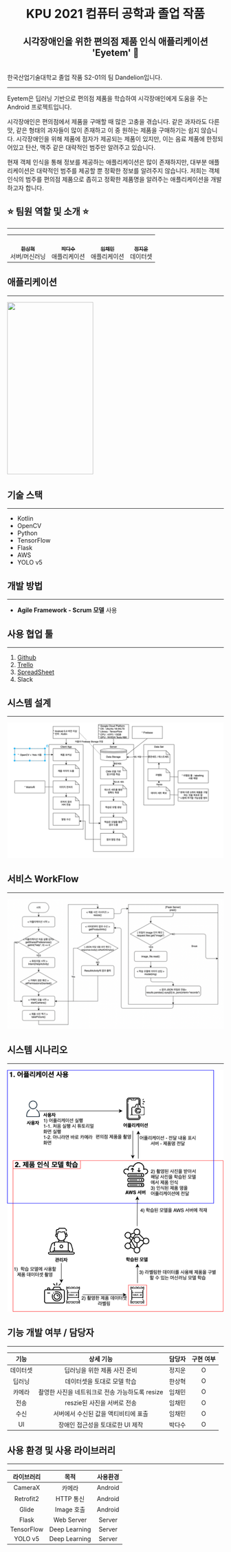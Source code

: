 <br>
<h1 align="center"> KPU 2021 컴퓨터 공학과 졸업 작품 </h1>
<h2 align="center"> 시각장애인을 위한 편의점 제품 인식 애플리케이션 'Eyetem' 🏪  </h2>
<br>
한국산업기술대학교 졸업 작품 S2-01의 팀 Dandelion입니다. 

---

Eyetem은 딥러닝 기반으로 편의점 제품을 학습하여 시각장애인에게 도움을 주는 Android 프로젝트입니다. 

시각장애인은 편의점에서 제품을 구매할 때 많은 고충을 겪습니다. 같은 과자라도 다른 맛, 같은 형태의 과자들이 많이 존재하고 이 중 원하는 제품을 구매하기는 쉽지 않습니다. 시각장애인을 위해 제품에 점자가 제공되는 제품이 있지만, 이는 음료 제품에 한정되어있고 탄산, 맥주 같은 대략적인 범주만 알려주고 있습니다.

현재 객체 인식을 통해 정보를 제공하는 애플리케이션은 많이 존재하지만, 대부분 애플리케이션은 대략적인 범주를 제공할 뿐 정확한 정보를 알려주지 않습니다. 저희는 객체 인식의 범주를 편의점 제품으로 좁히고 정확한 제품명을 알려주는 애플리케이션을 개발하고자 합니다.




## ⭐️ **팀원 역할 및 소개** ⭐️

---
<table>
  <tr>
    <td align="center"><a href="https://github.com/contea95"><img src="https://avatars1.githubusercontent.com/u/64491659?s=400&u=3c39d4f9b95c74c1474c8cc90706155d600f00b8&v=4" width="100px;" alt=""/><br /><sub><b>한상혁</b></sub></a><br />서버/머신러닝</td>
    <td align="center"><a href="https://github.com/dasoopark"><img src="https://avatars3.githubusercontent.com/u/51106039?s=400&u=5c86308a2fa6e33b84bd1623658ffbb3cb19b960&v=4" width="100px;" alt=""/><br /><sub><b>박다수</b></sub></a><br />애플리케이션</td>
    <td align="center"><a href="https://github.com/1007ChaeMin"><img src="https://avatars0.githubusercontent.com/u/19782958?s=400&v=4" width="100px;" alt=""/><br /><sub><b>임채민</b></sub></a><br />애플리케이션</td>
    <td align="center"><a href="https://github.com/Jiwoon22"><img src="https://avatars1.githubusercontent.com/u/51106092?s=400&u=0e2a843114fc9ea40a85f702b4d56657bf4ea481&v=4" width="100px;" alt=""/><br /><sub><b>정지운</b></sub></a><br />데이터셋</td>
  </tr>
</table>

## 애플리케이션 
---
<img src="./Document/데모.gif" width="200" height="400"/>

## 기술 스택
---
* Kotlin
* OpenCV
* Python
* TensorFlow
* Flask
* AWS
* YOLO v5


## 개발 방법
---
- **Agile Framework - Scrum 모델** 사용

## 사용 협업 툴
---
1. [Github](https://github.com/kpuce2021/Dandelion)
2. [Trello](https://trello.com/b/BMWAK0oT)
3. [SpreadSheet](https://docs.google.com/spreadsheets/d/1auyVjzKxb7iPgwjhEjFhaKm2PBqUoI8BcHxVw9EPz6k/edit?usp=sharing)
4. Slack


## 시스템 설계
---
![system_design](./Document/210123시스템설계_목표버전.png)


## 서비스 WorkFlow
---
![service_workflow](./Document/서비스_워크플로우.png)


## 시스템 시나리오
---
![system_scenario](./Document/시스템_시나리오.png)

## 기능 개발 여부 / 담당자
---
|   기능   |                    상세 기능                    | 담당자 | 구현 여부 |
| :------: | :---------------------------------------------: | :----: | :-------: |
| 데이터셋 |          딥러닝을 위한 제품 사진 준비           | 정지운 |     O     |
|  딥러닝  |           데이터셋을 토대로 모델 학습           | 한상혁 |     O     |
|  카메라  | 촬영한 사진을 네트워크로 전송 가능하도록 resize | 임채민 |     O     |
|   전송   |           reszie된 사진을 서버로 전송           | 임채민 |     O     |
|   수신   |      서버에서 수신된 값을 액티비티에 표출       | 임채민 |     O     |
|    UI    |        장애인 접근성을 토대로한 UI 제작         | 박다수 |     O     |



## 사용 환경 및 사용 라이브러리
---
| 라이브러리 |     목적      | 사용환경 |
| :--------: | :-----------: | :------: |
|  CameraX   |    카메라     | Android  |
| Retrofit2  |   HTTP 통신   | Android  |
|   Glide    |  Image 호출   | Android  |
|   Flask    |  Web Server   |  Server  |
| TensorFlow | Deep Learning |  Server  |
|  YOLO v5   | Deep Learning |  Server  |

